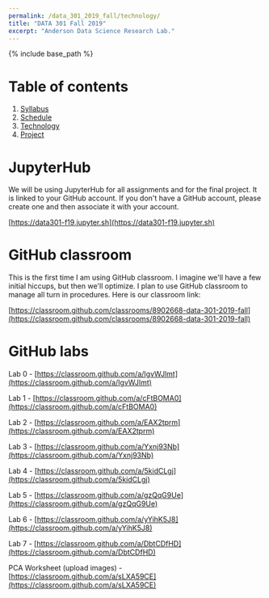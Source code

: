 ```yaml
---
permalink: /data_301_2019_fall/technology/
title: "DATA 301 Fall 2019"
excerpt: "Anderson Data Science Research Lab."
---
```


{% include base_path %}

# Table of contents
1. [Syllabus](/data_301_2019_fall/)
2. [Schedule](/data_301_2019_fall/schedule/)
3. [Technology](/data_301_2019_fall/technology/)
4. [Project](/data_301_2019_fall/project/)

# JupyterHub
We will be using JupyterHub for all assignments and for the final project. It is linked
to your GitHub account. If you don't have a GitHub account, please create one and then associate it
with your account.

[https://data301-f19.jupyter.sh](https://data301-f19.jupyter.sh)

# GitHub classroom
This is the first time I am using GitHub classroom. I imagine we'll have a few initial hiccups, but then we'll
optimize. I plan to use GitHub classroom to manage all turn in procedures. Here is our classroom link:

[https://classroom.github.com/classrooms/8902668-data-301-2019-fall](https://classroom.github.com/classrooms/8902668-data-301-2019-fall)

# GitHub labs
Lab 0 - [https://classroom.github.com/a/IgvWJlmt](https://classroom.github.com/a/IgvWJlmt)

Lab 1 - [https://classroom.github.com/a/cFtBOMA0](https://classroom.github.com/a/cFtBOMA0)

Lab 2 - [https://classroom.github.com/a/EAX2tprm](https://classroom.github.com/a/EAX2tprm)

Lab 3 - [https://classroom.github.com/a/Yxnj93Nb](https://classroom.github.com/a/Yxnj93Nb)

Lab 4 - [https://classroom.github.com/a/5kidCLgj](https://classroom.github.com/a/5kidCLgj)

Lab 5 - [https://classroom.github.com/a/gzQqG9Ue](https://classroom.github.com/a/gzQqG9Ue)

Lab 6 - [https://classroom.github.com/a/yYihK5J8](https://classroom.github.com/a/yYihK5J8)

Lab 7 - [https://classroom.github.com/a/DbtCDfHD](https://classroom.github.com/a/DbtCDfHD)

PCA Worksheet (upload images) - [https://classroom.github.com/a/sLXA59CE](https://classroom.github.com/a/sLXA59CE)

